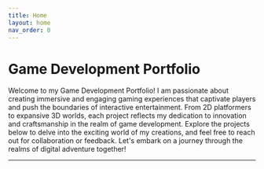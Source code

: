 ```yaml
---
title: Home
layout: home
nav_order: 0
---
```


# Game Development Portfolio

Welcome to my Game Development Portfolio! I am passionate about creating immersive and engaging gaming experiences that captivate players and push the boundaries of interactive entertainment. From 2D platformers to expansive 3D worlds, each project reflects my dedication to innovation and craftsmanship in the realm of game development. Explore the projects below to delve into the exciting world of my creations, and feel free to reach out for collaboration or feedback. Let's embark on a journey through the realms of digital adventure together!


----

[Just the Docs]: https://just-the-docs.github.io/just-the-docs/
[GitHub Pages]: https://docs.github.com/en/pages
[README]: [https://github.com/just-the-docs/just-the-docs-template/blob/main/README.md](https://github.com/StungEye-RRC/Just-The-Docs-Template#readme)
[Jekyll]: https://jekyllrb.com
[Markdown Syntax]: https://docs.github.com/en/get-started/writing-on-github/getting-started-with-writing-and-formatting-on-github/basic-writing-and-formatting-syntax
